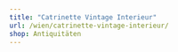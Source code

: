 ```yaml
---
title: "Catrinette Vintage Interieur"
url: /wien/catrinette-vintage-interieur/
shop: Antiquitäten
---
```

